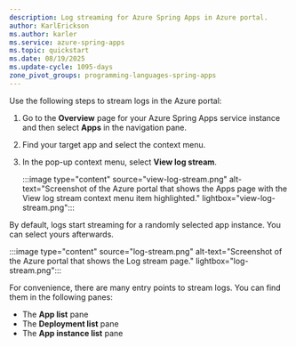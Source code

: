 ```yaml
---
description: Log streaming for Azure Spring Apps in Azure portal.
author: KarlErickson
ms.author: karler
ms.service: azure-spring-apps
ms.topic: quickstart
ms.date: 08/19/2025
ms.update-cycle: 1095-days
zone_pivot_groups: programming-languages-spring-apps
---
```


Use the following steps to stream logs in the Azure portal:

1. Go to the **Overview** page for your Azure Spring Apps service instance and then select **Apps** in the navigation pane.

1. Find your target app and select the context menu.

1. In the pop-up context menu, select **View log stream**.

   :::image type="content" source="view-log-stream.png" alt-text="Screenshot of the Azure portal that shows the Apps page with the View log stream context menu item highlighted." lightbox="view-log-stream.png":::

By default, logs start streaming for a randomly selected app instance. You can select yours afterwards.

:::image type="content" source="log-stream.png" alt-text="Screenshot of the Azure portal that shows the Log stream page." lightbox="log-stream.png":::

For convenience, there are many entry points to stream logs. You can find them in the following panes:

* The **App list** pane
* The **Deployment list** pane
* The **App instance list** pane
